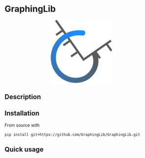 # GraphingLib

<div style="text-align:center"><img src="images/GraphingLib-Logo-Bolder.svg" width="40%" /></div>

## Description



## Installation

From source with

```text
pip install git+https://github.com/GraphingLib/GraphingLib.git
```

## Quick usage



